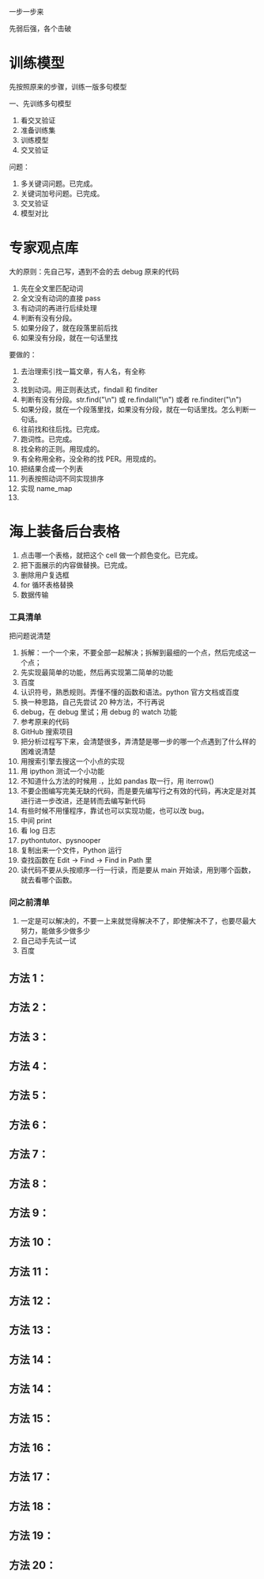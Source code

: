 

一步一步来  

先弱后强，各个击破    


# 训练模型  



先按照原来的步骤，训练一版多句模型  






一、先训练多句模型  
1. 看交叉验证  
2. 准备训练集  
3. 训练模型  
4. 交叉验证  









问题：  
1. 多关键词问题。已完成。  
2. 关键词加号问题。已完成。  
3. 交叉验证  
4. 模型对比  































# 专家观点库  

大的原则：先自己写，遇到不会的去  debug 原来的代码  


1. 先在全文里匹配动词
2. 全文没有动词的直接 pass
3. 有动词的再进行后续处理   
4. 判断有没有分段。 
5. 如果分段了，就在段落里前后找  
6. 如果没有分段，就在一句话里找  



要做的：  








1. 去治理索引找一篇文章，有人名，有全称  
2. 
3. 找到动词。用正则表达式，findall 和 finditer  
4. 判断有没有分段。str.find("\n") 或 re.findall("\n") 或者 re.finditer("\n")  
5. 如果分段，就在一个段落里找，如果没有分段，就在一句话里找。怎么判断一句话。  
6. 往前找和往后找。已完成。  
7. 跑词性。已完成。  
8. 找全称的正则。用现成的。 
9. 有全称用全称，没全称的找 PER。用现成的。   
10. 把结果合成一个列表  
11. 列表按照动词不同实现排序  
12. 实现 name_map  
13. 







































# 海上装备后台表格  

1. 点击哪一个表格，就把这个 cell 做一个颜色变化。已完成。    
2. 把下面展示的内容做替换。已完成。  
3. 删除用户复选框   
4. for 循环表格替换  
5. 数据传输  






































### 工具清单  

把问题说清楚  

1. 拆解：一个一个来，不要全部一起解决；拆解到最细的一个点，然后完成这一个点；  
2. 先实现最简单的功能，然后再实现第二简单的功能  
3. 百度
4. 认识符号，熟悉规则。弄懂不懂的函数和语法。python 官方文档或百度
5. 换一种思路，自己先尝试 20 种方法，不行再说   
6. debug，在 debug 里试；用 debug 的 watch 功能  
7. 参考原来的代码  
8. GitHub 搜索项目  
9. 把分析过程写下来，会清楚很多，弄清楚是哪一步的哪一个点遇到了什么样的困难说清楚  
10. 用搜索引擎去搜这一个小点的实现  
11. 用 ipython 测试一个小功能  
12. 不知道什么方法的时候用 .，比如 pandas 取一行，用 iterrow()  
13. 不要企图编写完美无缺的代码，而是要先编写行之有效的代码，再决定是对其进行进一步改进，还是转而去编写新代码  
14. 有些时候不用懂程序，靠试也可以实现功能，也可以改 bug。  
15. 中间 print  
16. 看 log 日志  
17. pythontutor、pysnooper  
18. 复制出来一个文件，Python 运行
19. 查找函数在 Edit -> Find -> Find in Path 里
20. 读代码不要从头按顺序一行一行读，而是要从 main 开始读，用到哪个函数，就去看哪个函数。



### 问之前清单  

1. 一定是可以解决的，不要一上来就觉得解决不了，即使解决不了，也要尽最大努力，能做多少做多少
2. 自己动手先试一试  
3. 百度  



## 方法 1：  



## 方法 2：  



## 方法 3：  



## 方法 4：  



## 方法 5：  



## 方法 6：  



## 方法 7：  




## 方法 8：  




## 方法 9：  



## 方法 10：  




## 方法 11：  




## 方法 12：  




## 方法 13：  



## 方法 14：  




## 方法 14：  




## 方法 15：  




## 方法 16：  




## 方法 17：  




## 方法 18：  




## 方法 19：  




## 方法 20：  





















